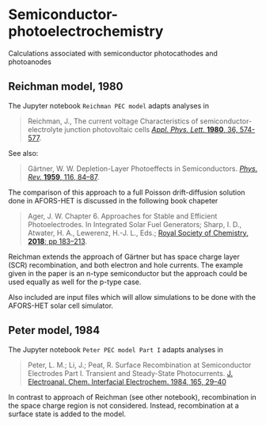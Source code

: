 # Semiconductor-photoelectrochemistry
Calculations associated with semiconductor photocathodes and photoanodes

## Reichman model, 1980
The Jupyter notebook `Reichman PEC model` adapts analyses in 
>Reichman, J., The current voltage Characteristics of semiconductor-electrolyte junction photovoltaic cells  [*Appl. Phys. Lett.* **1980**, 36, 574-577](http://aip.scitation.org/doi/10.1063/1.91551).  

See also:
>Gärtner, W. W. Depletion-Layer Photoeffects in Semiconductors. [*Phys. Rev.* **1959**, 116, 84–87](https://link.aps.org/doi/10.1103/PhysRev.116.84).

The comparison of this approach to a full Poisson drift-diffusion solution done in AFORS-HET is discussed in the following book chapeter  
>Ager, J. W. Chapter 6. Approaches for Stable and Efficient Photoelectrodes. In Integrated Solar Fuel Generators; Sharp, I. D., Atwater, H. A., Lewerenz, H.-J. L., Eds.; [Royal Society of Chemistry, **2018**; pp 183–213](http://ebook.rsc.org/?DOI=10.1039/9781788010313-00183).

Reichman extends the approach of Gärtner but has space charge layer (SCR) recombination, and both electron and hole currents. The example given in the paper is an n-type semiconductor but the approach could be used equally as well for the p-type case. 

Also included are input files which will allow simulations to be done with the AFORS-HET solar cell simulator. 

## Peter model, 1984
The Jupyter notebook `Peter PEC model Part I` adapts analyses in  
> Peter, L. M.; Li, J.; Peat, R. Surface Recombination at Semiconductor Electrodes Part I. Transient and Steady-State Photocurrents. [J. Electroanal. Chem. Interfacial Electrochem. 1984, 165, 29–40](https://linkinghub.elsevier.com/retrieve/pii/S0022072884800844)

In contrast to approach of Reichman (see other notebook), recombination in the space charge region is not considered. Instead, recombination at a surface state is added to the model.

